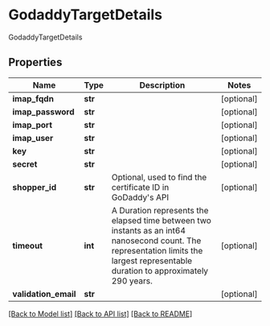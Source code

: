 # GodaddyTargetDetails

GodaddyTargetDetails
## Properties
Name | Type | Description | Notes
------------ | ------------- | ------------- | -------------
**imap_fqdn** | **str** |  | [optional] 
**imap_password** | **str** |  | [optional] 
**imap_port** | **str** |  | [optional] 
**imap_user** | **str** |  | [optional] 
**key** | **str** |  | [optional] 
**secret** | **str** |  | [optional] 
**shopper_id** | **str** | Optional, used to find the certificate ID in GoDaddy&#39;s API | [optional] 
**timeout** | **int** | A Duration represents the elapsed time between two instants as an int64 nanosecond count. The representation limits the largest representable duration to approximately 290 years. | [optional] 
**validation_email** | **str** |  | [optional] 

[[Back to Model list]](../README.md#documentation-for-models) [[Back to API list]](../README.md#documentation-for-api-endpoints) [[Back to README]](../README.md)


